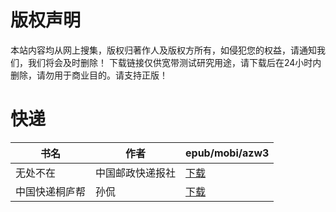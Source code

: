 # 版权声明

本站内容均从网上搜集，版权归著作人及版权方所有，如侵犯您的权益，请通知我们，我们将会及时删除！ 下载链接仅供宽带测试研究用途，请下载后在24小时内删除，请勿用于商业目的。请支持正版！

# 快递

| 书名 | 作者 | epub/mobi/azw3 |
| --- | --- | --- |
| 无处不在 | 中国邮政快递报社 | [下载](https://url89.ctfile.com/f/31084289-1356983632-8e58ce?p=8866) |
| 中国快递桐庐帮 | 孙侃 | [下载](https://url89.ctfile.com/f/31084289-1357011220-4eeecf?p=8866) |
